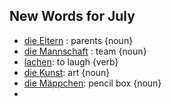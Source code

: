 ## New Words for July

- [die Eltern](http://www.dict.cc/?s=eltern) : parents {noun}
- [die Mannschaft](http://www.dict.cc/?s=Mannschaft) : team {noun}
- [lachen](http://www.dict.cc/?s=lachen): to laugh {verb}
- [die Kunst](http://www.dict.cc/?s=lachen): art {noun}
- [die Mäppchen](http://www.dict.cc/?s=mäppchen): pencil box {noun}
- 
